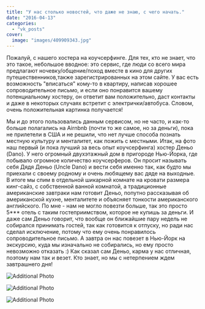 ```yaml
---
title: "У нас столько новостей, что даже не знаю, с чего начать."
date: "2016-04-13"
categories: 
  - "vk_posts"
cover:
  image: "images/409909343.jpg"
---
```


Пожалуй, с нашего хостера на коучсерфинге. Для тех, кто не знает, что это такое, небольшое вводное: это сервис, где люди со всего мира предлагают ночевку/общение/поход вместе в кино для других путешественников,также зарегистрированных на этом сайте. У вас есть возможность "вписаться" кому-то в квартиру, написав хорошее сопроводительное письмо, и если оно понравится вашему потенциальному хостеру, он ответит вам положительно, даст контакты и даже в некоторых случаях встретит с электрички/автобуса. Словом, очень положительная картинка получается!

<!--more-->

Мы и до этого пользовались данным сервисом, но не часто, и как-то больше полагались на Airnbnb (почти то же самое, но за деньги), пока не прилетели в США и не решили, что нет лучше способа познать местную культуру и менталитет, как пожить с местными. Итак, на фото наш первый (и пока лучший за весь опыт коучсерфинга) хостер Деньо (Dano). У него огромный двухэтажный дом в пригороде Нью-Йорка, где побывало огромное количество коучсерферов. Он просит называть себя Дядя Деньо (Uncle Dano) и вести себя именно так, как будто мы приехали с своему родному и очень любящему вас дяде на выходные. В итоге мы спим в отдельной шикарной комнате на кровати размера кинг-сайз, с собственной ванной комнатой, а традиционные американские завтраки нам готовит Деньо, попутно рассказывая об американской кухне, менталитете и объясняет тонкости американского английского. По мне - нам не могло повезти больше, так это просто 5\*\*\* отель с таким гостеприимством, которое не купишь за деньги. И даже сам Деньо говорит, что вообще он ближайшие пару недель не собирался принимать гостей, так как готовится к отпуску, но ради нас сделал исключение, потому что ему очень понравилось сопроводительное письмо. А завтра он нас повезет в Нью-Йорк на экскурсию, куда мы изначально не собирались, но ему просто невозможно отказать :) Как сказал сам Деньо, карма у нас отличная, поэтому нам так и везет. Кто знает, но мы с нетерпением ждем завтрашнего дня!

![Additional Photo](https://vodpop.ru/wp-content/uploads/2023/07/409909344.jpg)

![Additional Photo](https://vodpop.ru/wp-content/uploads/2023/07/409909345.jpg)

![Additional Photo](https://vodpop.ru/wp-content/uploads/2023/07/409911696.jpg)
